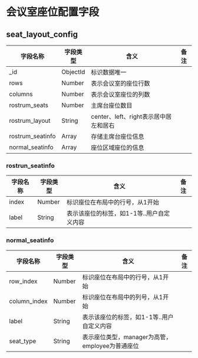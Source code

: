 # 会议室座位配置字段

## seat_layout_config

字段名称            | 字段类型     | 含义                         | 备注
--------------- | -------- | -------------------------- | --
_id             | ObjectId | 标识数据唯一
rows            | Number   | 表示会议室的座位行数
columns         | Number   | 表示会议室座位的列数
rostrum_seats   | Number   | 主席台座位数目
rostrum_layout  | String   | center、left、right表示居中居左和居右
rostrum_seatinfo  |  Array | 存储主席台座位信息  
normal_seatinfo | Array    | 座位区域座位的信息

### rostrun_seatinfo

字段名称         | 字段类型   | 含义                              | 备注
------------ | ------ | ------------------------------- | --
index    | Number | 标识座位在布局中的行号，从1开始
label        | String | 表示该座位的标签，如1-1等..用户自定义内容

### normal_seatinfo

字段名称         | 字段类型   | 含义                              | 备注
------------ | ------ | ------------------------------- | --
row_index    | Number | 标识座位在布局中的行号，从1开始
column_index | Number | 标识座位在布局中的列号，从1开始
label        | String | 表示该座位的标签，如1-1等..用户自定义内容
seat_type    | String | 表示座位类型，manager为高管，employee为普通座位
